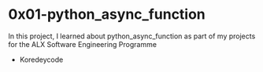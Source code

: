 # 0x01-python_async_function
In this project, I learned about python_async_function as part of my projects for the ALX Software Engineering Programme
* Koredeycode
